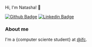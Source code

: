 Hi, I'm Natasha! 🦊

[![Github Badge](https://img.shields.io/badge/-Github-000?style=flat-square&logo=Github&logoColor=white&link=https://github.com/natashabusnardo)](https://github.com/natashabusnardo)
[![Linkedin Badge](https://img.shields.io/badge/-LinkedIn-blue?style=flat-square&logo=Linkedin&logoColor=white&link=https://www.linkedin.com/in/natashabusnardo)](https://www.linkedin.com/in/www.linkedin.com/in/natashabusnardo)

### About me
I'm a {computer sciente student} at [@ifc](https://ifc.edu.br/).

